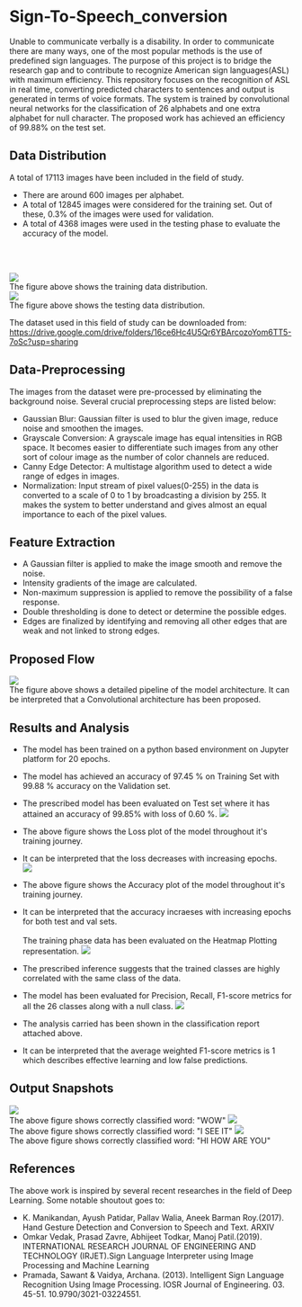 # Sign-To-Speech_conversion
Unable to communicate verbally is a disability. In order to communicate there are many ways, one of the most popular methods is the use of predefined sign languages. The purpose of this project is to bridge the research gap and to contribute to recognize American sign languages(ASL) with maximum efficiency. This repository focuses on the recognition of ASL in real time, converting predicted characters to sentences and output is generated in terms of voice formats. The system is trained by convolutional neural networks for the classification of 26 alphabets and one extra alphabet for null character. The proposed work has achieved an efficiency of 99.88% on the test set.

## Data Distribution
A total of 17113 images have been included in the field of study. 
* There are around 600 images per alphabet. 
* A total of 12845 images were considered for the training set. Out of these, 0.3% of the images were used for validation. 
* A total of 4368 images were used in the testing phase to evaluate the accuracy of the model.
<br />
<br />

![](Analysis/train_data_distribution.png)<br />
The figure above shows the training data distribution.<br />
![](Analysis/test_data_Distribution.png)<br />
The figure above shows the testing data distribution.<br />

The dataset used in this field of study can be downloaded from:<br />
https://drive.google.com/drive/folders/16ce6Hc4U5Qr6YBArcozoYom6TT5-7oSc?usp=sharing

## Data-Preprocessing
The images from the dataset were pre-processed by eliminating the background noise. Several crucial preprocessing steps are listed below:
* Gaussian Blur: Gaussian filter is used to blur the given image, reduce noise and smoothen the images. 
* Grayscale Conversion: A grayscale image has equal intensities in RGB space. It becomes easier to differentiate such images from any other sort of colour image as the number of color channels are reduced.
* Canny Edge Detector:  A multistage algorithm used to detect a wide range of edges in images. 
* Normalization: Input stream of pixel values(0-255) in the data is converted to a scale of 0 to 1 by broadcasting a division by 255. It makes the system to better understand and gives almost an equal importance to each of the pixel values. 

## Feature Extraction
* A Gaussian filter is applied to make the image smooth and  remove the noise.
* Intensity gradients of the image are calculated.
* Non-maximum suppression is applied to remove the possibility of a false response. 
* Double thresholding is done to detect or determine the possible edges. 
* Edges are finalized by identifying and removing all other edges that are weak and not linked to strong edges.

## Proposed Flow

![](Analysis/Proposed%20Flow.png)<br />
The figure above shows a detailed pipeline of the model architecture. It can be interpreted that a Convolutional architecture has been proposed.
## Results and Analysis
* The model has been trained on a python based environment on Jupyter platform for 20 epochs. 
* The model has achieved an accuracy of 97.45 % on Training Set with 99.88 % accuracy on the Validation set.
* The prescribed model has been evaluated on Test set where it has attained an accuracy of 99.85% with loss of 0.60 %.
![](Analysis/Loss%20vs%20Epoch.png)<br />
* The above figure shows the Loss plot of the model throughout it's training journey. 
* It can be interpreted that the loss decreases with increasing epochs.
<br />![](Analysis/Accuracy%20vs%20Epoch.png)<br />
* The above figure shows the Accuracy plot of the model throughout it's training journey. 
* It can be interpreted that the accuracy incraeses with increasing epochs for both test and val sets.
<br /><br />The training phase data has been evaluated on the Heatmap Plotting representation. 
![](Analysis/Heatmp.png)<br />
* The prescribed inference suggests that the trained classes are highly correlated with the same class of the data. 


* The model has been evaluated for Precision, Recall, F1-score metrics for all the 26 classes along with a null class. 
![](Analysis/Classification_report.png)<br />
* The analysis carried has been shown in the classification report attached above. 
* It can be interpreted that the average weighted F1-score metrics is 1 which describes effective learning and low false predictions.

## Output Snapshots
![](Analysis/WOW.jpg)<br />
The above figure shows correctly classified word: "WOW" 
![](Analysis/I%20SEE%20IT.png)<br />
The above figure shows correctly classified word: "I SEE IT" 
![](Analysis/HI%20HOW%20ARE%20YOU.jpg)<br />
The above figure shows correctly classified word: "HI HOW ARE YOU" 
<br />
## References
The above work is inspired by several recent researches in the field of Deep Learning. Some notable shoutout goes to:<br />
* K. Manikandan, Ayush Patidar, Pallav Walia, Aneek Barman Roy.(2017). Hand Gesture Detection and Conversion to Speech and Text. ARXIV
* Omkar Vedak, Prasad Zavre, Abhijeet Todkar, Manoj Patil.(2019). INTERNATIONAL RESEARCH JOURNAL OF ENGINEERING AND TECHNOLOGY (IRJET).Sign Language Interpreter using Image Processing and Machine Learning
* Pramada, Sawant & Vaidya, Archana. (2013). Intelligent Sign Language Recognition Using Image Processing. IOSR Journal of Engineering. 03. 45-51. 10.9790/3021-03224551.


